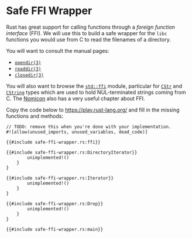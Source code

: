 # Safe FFI Wrapper

Rust has great support for calling functions through a _foreign function
interface_ (FFI). We will use this to build a safe wrapper for the `libc`
functions you would use from C to read the filenames of a directory.

You will want to consult the manual pages:

* [`opendir(3)`](https://man7.org/linux/man-pages/man3/opendir.3.html)
* [`readdir(3)`](https://man7.org/linux/man-pages/man3/readdir.3.html)
* [`closedir(3)`](https://man7.org/linux/man-pages/man3/closedir.3.html)

You will also want to browse the [`std::ffi`] module, particular for [`CStr`]
and [`CString`] types which are used to hold NUL-terminated strings coming from
C. The [Nomicon] also has a very useful chapter about FFI.

[`std::ffi`]: https://doc.rust-lang.org/std/ffi/
[`CStr`]: https://doc.rust-lang.org/std/ffi/struct.CStr.html
[`CString`]: https://doc.rust-lang.org/std/ffi/struct.CString.html
[Nomicon]: https://doc.rust-lang.org/nomicon/ffi.html

Copy the code below to <https://play.rust-lang.org/> and fill in the missing
functions and methods:

```rust,should_panic
// TODO: remove this when you're done with your implementation.
#![allow(unused_imports, unused_variables, dead_code)]

{{#include safe-ffi-wrapper.rs:ffi}}

{{#include safe-ffi-wrapper.rs:DirectoryIterator}}
        unimplemented!()
    }
}

{{#include safe-ffi-wrapper.rs:Iterator}}
        unimplemented!()
    }
}

{{#include safe-ffi-wrapper.rs:Drop}}
        unimplemented!()
    }
}

{{#include safe-ffi-wrapper.rs:main}}
```
